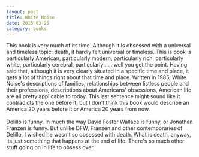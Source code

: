 ```yaml
---
layout: post
title: White Noise 
date: 2015-03-25
category: books
---
```

This book is very much of its time. Although it is obsessed with a universal and timeless topic: death, it hardly felt universal or timeless. This is book is particularly American, particularly modern, particularly rich, particularly white, particularly cerebral, particularly . . . well you get the point. Having said that, although it is very clearly situated in a specific time and place, it gets a lot of things right about that time and place. Written in 1985, White Noise's descriptions of families, relationships between listless people and their professions, descriptions about Americans' obsessions, American life are all pretty applicable to today. This last sentence might sound like it contradicts the one before it, but I don't think this book would describe an America 20 years before it or America 20 years from now.<br/><br/>Delillo is funny. In much the way David Foster Wallace is funny, or Jonathan Franzen is funny. But unlike DFW, Franzen and other contemporaries of Delillo, I wished he wasn't so obsessed with death. What is death, anyway, its just something that happens at the end of life. There's so much other stuff going on in life to obsess over.
